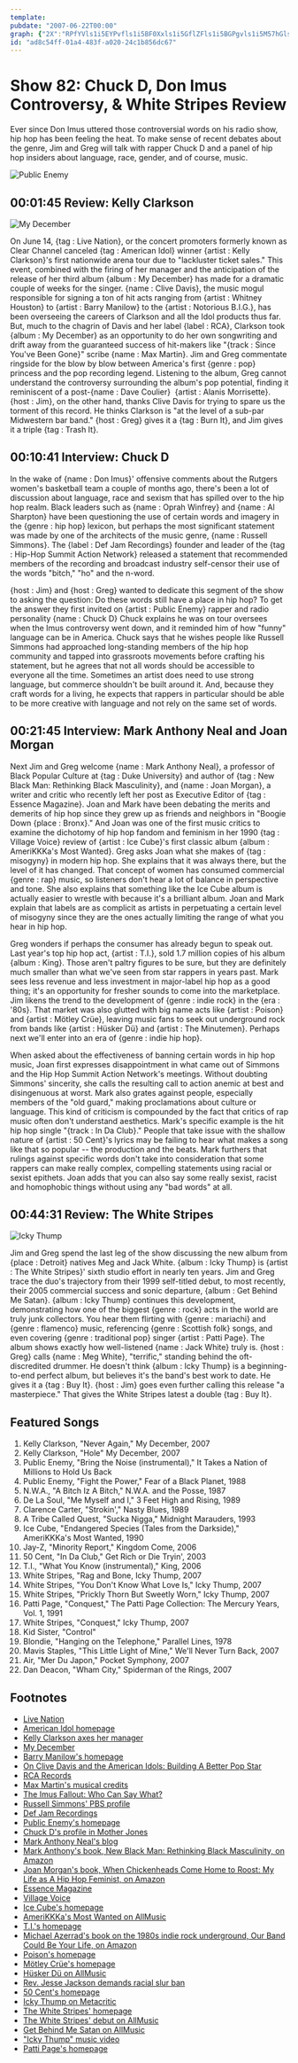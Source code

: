 ```yaml
---
template: 
pubdate: "2007-06-22T00:00"
graph: {"2X":"RPfYVls1i5EYPvfls1i5BF0Xxls1i5GflZFls1i5BGPgvls1i5M57hGls1i59MGtlls1i5BGPgvGflZFBF0XxNcrYqBF0XxW2WWyBByDvBF0XxC3GNRM57hG9MGtleXGIo6D4KceXGIoBQsAMX6cfdBHm1GgMit6","HT":"","109":"DeEsrKjLd8KjLd8qGmwTKjLd8bh7YdKjLd8sR68U3o20EDeEsr3o20EVPaxs3o20EqGmwT3o20EBHDf43o20EZ00wBBHDf4VPaxsBMefyVlDG0VPaxsVlDG0BMefyVPaxsBMefyDeEsr95DSdBMefy95DSdBB80MBMIV1SN41FBMIV1KiRhm","227":"YxuNylECOwVSc6ZYxuNy8miPwVSc6ZBHbFfVSc6ZBMlTxYxuNyYxuNyxzwEegDfqTurwP197qipBHm1G97qipX6cfd"}
id: "ad8c54ff-01a4-483f-a020-24c1b856dc67"
---
```






# Show 82: Chuck D, Don Imus Controversy, & White Stripes Review

Ever since Don Imus uttered those controversial words on his radio show, hip hop has been feeling the heat. To make sense of recent debates about the genre, Jim and Greg will talk with rapper Chuck D and a panel of hip hop insiders about language, race, gender, and of course, music.

![Public Enemy](https://static.soundopinions.org/images/2007/PublicEnemy.jpg)



## 00:01:45 Review: Kelly Clarkson

![My December](https://static.soundopinions.org/assets/82/2X0.jpg)

On June 14, {tag : Live Nation}, or the concert promoters formerly known as Clear Channel canceled {tag : American Idol} winner {artist : Kelly Clarkson}'s first nationwide arena tour due to "lackluster ticket sales." This event, combined with the firing of her manager and the anticipation of the release of her third album {album : My December} has made for a dramatic couple of weeks for the singer. {name : Clive Davis}, the music mogul responsible for signing a ton of hit acts ranging from {artist : Whitney Houston} to {artist : Barry Manilow} to the {artist : Notorious B.I.G.}, has been overseeing the careers of Clarkson and all the Idol products thus far. But, much to the chagrin of Davis and her label {label : RCA}, Clarkson took {album : My December} as an opportunity to do her own songwriting and drift away from the guaranteed success of hit-makers like "{track : Since You've Been Gone}" scribe {name : Max Martin}. Jim and Greg commentate ringside for the blow by blow between America's first {genre : pop} princess and the pop recording legend. Listening to the album, Greg cannot understand the controversy surrounding the album's pop potential, finding it reminiscent of a post-{name : Dave Coulier}  {artist : Alanis Morrisette}. {host : Jim}, on the other hand, thanks Clive Davis for trying to spare us the torment of this record. He thinks Clarkson is "at the level of a sub-par Midwestern bar band." {host : Greg} gives it a {tag : Burn It}, and Jim gives it a triple {tag : Trash It}.



## 00:10:41 Interview: Chuck D

In the wake of {name : Don Imus}' offensive comments about the Rutgers women's basketball team a couple of months ago, there's been a lot of discussion about language, race and sexism that has spilled over to the hip hop realm. Black leaders such as {name : Oprah Winfrey} and {name : Al Sharpton} have been questioning the use of certain words and imagery in the {genre : hip hop} lexicon, but perhaps the most significant statement was made by one of the architects of the music genre, {name : Russell Simmons}. The {label : Def Jam Recordings} founder and leader of the {tag : Hip-Hop Summit Action Network} released a statement that recommended members of the recording and broadcast industry self-censor their use of the words "bitch," "ho" and the n-word.

{host : Jim} and {host : Greg} wanted to dedicate this segment of the show to asking the question: Do these words still have a place in hip hop? To get the answer they first invited on {artist : Public Enemy} rapper and radio personality {name : Chuck D} Chuck explains he was on tour oversees when the Imus controversy went down, and it reminded him of how "funny" language can be in America. Chuck says that he wishes people like Russell Simmons had approached long-standing members of the hip hop community and tapped into grassroots movements before crafting his statement, but he agrees that not all words should be accessible to everyone all the time. Sometimes an artist does need to use strong language, but commerce shouldn't be built around it. And, because they craft words for a living, he expects that rappers in particular should be able to be more creative with language and not rely on the same set of words.



## 00:21:45 Interview: Mark Anthony Neal and Joan Morgan

Next Jim and Greg welcome {name : Mark Anthony Neal}, a professor of Black Popular Culture at {tag : Duke University} and author of {tag : New Black Man: Rethinking Black Masculinity}, and {name : Joan Morgan}, a writer and critic who recently left her post as Executive Editor of {tag : Essence Magazine}. Joan and Mark have been debating the merits and demerits of hip hop since they grew up as friends and neighbors in "Boogie Down {place : Bronx}." And Joan was one of the first music critics to examine the dichotomy of hip hop fandom and feminism in her 1990 {tag : Village Voice} review of {artist : Ice Cube}'s first classic album {album : AmeriKKKa's Most Wanted}. Greg asks Joan what she makes of {tag : misogyny} in modern hip hop. She explains that it was always there, but the level of it has changed. That concept of women has consumed commercial {genre : rap} music, so listeners don't hear a lot of balance in perspective and tone. She also explains that something like the Ice Cube album is actually easier to wrestle with because it's a brilliant album. Joan and Mark explain that labels are as complicit as artists in perpetuating a certain level of misogyny since they are the ones actually limiting the range of what you hear in hip hop.

Greg wonders if perhaps the consumer has already begun to speak out. Last year's top hip hop act, {artist : T.I.}, sold 1.7 million copies of his album {album : King}. Those aren't paltry figures to be sure, but they are definitely much smaller than what we've seen from star rappers in years past. Mark sees less revenue and less investment in major-label hip hop as a good thing; it's an opportunity for fresher sounds to come into the marketplace. Jim likens the trend to the development of {genre : indie rock} in the {era : '80s}. That market was also glutted with big name acts like {artist : Poison} and {artist : Mötley Crüe}, leaving music fans to seek out underground rock from bands like {artist : Hüsker Dü} and {artist : The Minutemen}. Perhaps next we'll enter into an era of {genre : indie hip hop}.

When asked about the effectiveness of banning certain words in hip hop music, Joan first expresses disappointment in what came out of Simmons and the Hip Hop Summit Action Network's meetings. Without doubting Simmons' sincerity, she calls the resulting call to action anemic at best and disingenuous at worst. Mark also grates against people, especially members of the "old guard," making proclamations about culture or language. This kind of criticism is compounded by the fact that critics of rap music often don't understand aesthetics. Mark's specific example is the hit hip hop single "{track : In Da Club}." People that take issue with the shallow nature of {artist : 50 Cent}'s lyrics may be failing to hear what makes a song like that so popular -- the production and the beats. Mark furthers that rulings against specific words don't take into consideration that some rappers can make really complex, compelling statements using racial or sexist epithets. Joan adds that you can also say some really sexist, racist and homophobic things without using any "bad words" at all.



## 00:44:31 Review: The White Stripes

![Icky Thump](https://static.soundopinions.org/assets/82/2270.jpg)

Jim and Greg spend the last leg of the show discussing the new album from {place : Detroit} natives Meg and Jack White. {album : Icky Thump} is {artist : The White Stripes}' sixth studio effort in nearly ten years. Jim and Greg trace the duo's trajectory from their 1999 self-titled debut, to most recently, their 2005 commercial success and sonic departure, {album : Get Behind Me Satan}. {album : Icky Thump} continues this development, demonstrating how one of the biggest {genre : rock} acts in the world are truly junk collectors. You hear them flirting with {genre : mariachi} and {genre : flamenco} music, referencing {genre : Scottish folk} songs, and even covering {genre : traditional pop} singer {artist : Patti Page}. The album shows exactly how well-listened {name : Jack White} truly is. {host : Greg} calls {name : Meg White}, "terrific," standing behind the oft-discredited drummer. He doesn't think {album : Icky Thump} is a beginning-to-end perfect album, but believes it's the band's best work to date. He gives it a {tag : Buy It}. {host : Jim} goes even further calling this release "a masterpiece." That gives the White Stripes latest a double {tag : Buy It}.



## Featured Songs

1. Kelly Clarkson, "Never Again," My December, 2007
2. Kelly Clarkson, "Hole" My December, 2007
3. Public Enemy, "Bring the Noise (instrumental)," It Takes a Nation of Millions to Hold Us Back
4. Public Enemy, "Fight the Power," Fear of a Black Planet, 1988
5. N.W.A., "A Bitch Iz A Bitch," N.W.A. and the Posse, 1987
6. De La Soul, "Me Myself and I," 3 Feet High and Rising, 1989
7. Clarence Carter, "Strokin'," Nasty Blues, 1989
8. A Tribe Called Quest, "Sucka Nigga," Midnight Marauders, 1993
9. Ice Cube, "Endangered Species (Tales from the Darkside)," AmeriKKKa's Most Wanted, 1990
10. Jay-Z, "Minority Report," Kingdom Come, 2006
11. 50 Cent, "In Da Club," Get Rich or Die Tryin', 2003
12. T.I., "What You Know (instrumental)," King, 2006
13. White Stripes, "Rag and Bone, Icky Thump, 2007
14. White Stripes, "You Don't Know What Love Is," Icky Thump, 2007
15. White Stripes, "Prickly Thorn But Sweetly Worn," Icky Thump, 2007
16. Patti Page, "Conquest," The Patti Page Collection: The Mercury Years, Vol. 1, 1991
17. White Stripes, "Conquest," Icky Thump, 2007
18. Kid Sister, "Control"
19. Blondie, "Hanging on the Telephone," Parallel Lines, 1978
20. Mavis Staples, "This Little Light of Mine," We'll Never Turn Back, 2007
21. Air, "Mer Du Japon," Pocket Symphony, 2007
22. Dan Deacon, "Wham City," Spiderman of the Rings, 2007



## Footnotes

- [Live Nation](http://www.livenation.com/)
- [American Idol homepage](http://www.americanidol.com/)
- [Kelly Clarkson axes her manager](http://www.ew.com/ew/article/0,,20038840_20038841_20042259,00.html)
- [My December](http://en.wikipedia.org/wiki/My_December_(album))
- [Barry Manilow's homepage](http://www.barrynet.com/)
- [On Clive Davis and the American Idols: Building A Better Pop Star](http://www.time.com/time/magazine/article/0,9171,1101031013-493242,00.html)
- [RCA Records](http://www.rcarecords.com/)
- [Max Martin's musical credits](http://en.wikipedia.org/wiki/Max_Martin's_Songwriting_and_Production_Credits)
- [The Imus Fallout: Who Can Say What?](http://www.time.com/time/nation/article/0,8599,1609490,00.html)
- [Russell Simmons' PBS profile](http://www.pbs.org/wgbh/theymadeamerica/whomade/simmons_hi.html)
- [Def Jam Recordings](http://www.defjam.com/)
- [Public Enemy's homepage](http://www.publicenemy.com/)
- [Chuck D's profile in Mother Jones](http://www.motherjones.com/arts/qa/2004/09/09_100.html)
- [Mark Anthony Neal's blog](http://newblackman.blogspot.com/)
- [Mark Anthony's book, New Black Man: Rethinking Black Masculinity, on Amazon](http://www.amazon.com/New-Black-Man-Rethinking-Masculinity/dp/0415971098)
- [Joan Morgan's book, When Chickenheads Come Home to Roost: My Life as A Hip Hop Feminist, on Amazon](http://www.amazon.com/When-Chickenheads-Come-Home-Roost/dp/0684822628)
- [Essence Magazine](http://www.essence.com/)
- [Village Voice](http://www.villagevoice.com/)
- [Ice Cube's homepage](http://www.icecube.com/)
- [AmeriKKKa's Most Wanted on AllMusic](http://www.allmusic.com/cg/amg.dll?p=amg&sql=10:3pfrxqy5ldte)
- [T.I.'s homepage](http://www.trapmuzik.com/)
- [Michael Azerrad's book on the 1980s indie rock underground, Our Band Could Be Your Life, on Amazon](http://www.amazon.com/Our-Band-Could-Your-Life/dp/0316787531)
- [Poison's homepage](http://www.poisonweb.com/)
- [Mötley Crüe's homepage](http://www.motley.com/)
- [Hüsker Dü on AllMusic](http://www.allmusic.com/cg/amg.dll?P=amg&sql=husker+du&x=0&y=0&opt1=1&sourceid=mozilla-search)
- [Rev. Jesse Jackson demands racial slur ban](http://news.bbc.co.uk/2/hi/entertainment/6191188.stm)
- [50 Cent's homepage](http://www.50cent.com/)
- [Icky Thump on Metacritic](http://www.metacritic.com/music/artists/whitestripes/ickythump)
- [The White Stripes' homepage](http://www.whitestripes.com/)
- [The White Stripes' debut on AllMusic](http://www.allmusic.com/cg/amg.dll?p=amg&token=&sql=10:jpfqxqqkld6e)
- [Get Behind Me Satan on AllMusic](http://www.allmusic.com/cg/amg.dll?p=amg&sql=10:axfwxqlsldte)
- ["Icky Thump" music video](http://www.youtube.com/watch?v=1OjTspCqvk8)
- [Patti Page's homepage](http://www.misspattipage.com/)